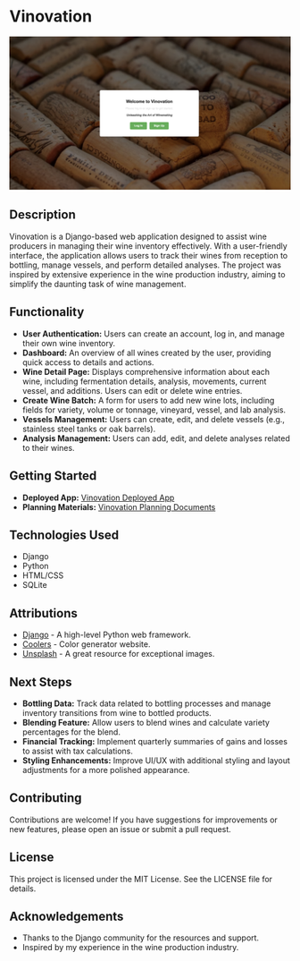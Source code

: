# Vinovation

![Vinovation Logo](images/vinovation_screenshot.png)  <!-- Replace with your logo or screenshot path -->

## Description
Vinovation is a Django-based web application designed to assist wine producers in managing their wine inventory effectively. With a user-friendly interface, the application allows users to track their wines from reception to bottling, manage vessels, and perform detailed analyses. The project was inspired by extensive experience in the wine production industry, aiming to simplify the daunting task of wine management.

## Functionality
- **User Authentication:** Users can create an account, log in, and manage their own wine inventory.
- **Dashboard:** An overview of all wines created by the user, providing quick access to details and actions.
- **Wine Detail Page:** Displays comprehensive information about each wine, including fermentation details, analysis, movements, current vessel, and additions. Users can edit or delete wine entries.
- **Create Wine Batch:** A form for users to add new wine lots, including fields for variety, volume or tonnage, vineyard, vessel, and lab analysis.
- **Vessels Management:** Users can create, edit, and delete vessels (e.g., stainless steel tanks or oak barrels).
- **Analysis Management:** Users can add, edit, and delete analyses related to their wines.

## Getting Started
- **Deployed App:** [Vinovation Deployed App](https://vinovation-0bd3258bdd05.herokuapp.com/) 
- **Planning Materials:** [Vinovation Planning Documents](https://trello.com/b/2zz4eA2x/vinovation) 

## Technologies Used
- Django
- Python
- HTML/CSS
- SQLite 

## Attributions
- [Django](https://www.djangoproject.com/) - A high-level Python web framework.
- [Coolers](https://coolors.co/) - Color generator website.   
- [Unsplash](https://unsplash.com/) - A great resource for exceptional images.

## Next Steps
- **Bottling Data:** Track data related to bottling processes and manage inventory transitions from wine to bottled products.
- **Blending Feature:** Allow users to blend wines and calculate variety percentages for the blend.
- **Financial Tracking:** Implement quarterly summaries of gains and losses to assist with tax calculations.
- **Styling Enhancements:** Improve UI/UX with additional styling and layout adjustments for a more polished appearance.

## Contributing
Contributions are welcome! If you have suggestions for improvements or new features, please open an issue or submit a pull request.

## License
This project is licensed under the MIT License. See the LICENSE file for details.

## Acknowledgements
- Thanks to the Django community for the resources and support.
- Inspired by my experience in the wine production industry.


